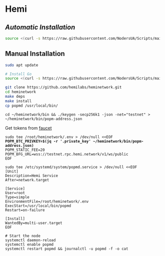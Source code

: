 # Hemi

## _**Automatic Installation**_

```bash
source <(curl -s https://raw.githubusercontent.com/NodersUA/Scripts/main/hemi)
```

## **Manual Installation**

```bash
sudo apt update
```

```bash
# Install Go
source <(curl -s https://raw.githubusercontent.com/NodersUA/Scripts/main/system/go)
```

```bash
git clone https://github.com/hemilabs/heminetwork.git
cd heminetwork
make deps
make install
cp popmd /usr/local/bin/
```

```
cd ~/heminetwork/bin && ./keygen -secp256k1 -json -net="testnet" > ~/heminetwork/bin/popm-address.json
```

Get tokens from [faucet](https://coinfaucet.eu/en/btc-testnet/)

<pre><code>sudo tee /root/heminetwork/.env > /dev/null &#x3C;&#x3C;EOF
<strong>POPM_BTC_PRIVKEY=$(jq -r '.private_key' ~/heminetwork/bin/popm-address.json)
</strong>POPM_STATIC_FEE=20
POPM_BFG_URL=wss://testnet.rpc.hemi.network/v1/ws/public
EOF
</code></pre>

```
sudo tee /etc/systemd/system/popmd.service > /dev/null <<EOF
[Unit]
Description=Hemi Service
After=network.target

[Service]
User=root
Type=simple
EnvironmentFile=/root/heminetwork/.env
ExecStart=/usr/local/bin/popmd
Restart=on-failure

[Install]
WantedBy=multi-user.target
EOF
```

```
# Start the node
systemctl daemon-reload
systemctl enable popmd
systemctl restart popmd && journalctl -u popmd -f -o cat
```
